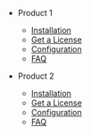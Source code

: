 <!-- _navbar.md -->

* Product 1
  * [Installation](product1/installation.md)
  * [Get a License](product1/license.md)
  * [Configuration](product1/configuration.md)
  * [FAQ](product1/faq.md)
  
* Product 2
  * [Installation](product2/installation.md)
  * [Get a License](product2/license.md)
  * [Configuration](product2/configuration.md)
  * [FAQ](product2/faq.md)